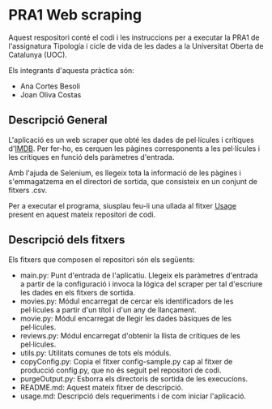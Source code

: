 # PRA1 Web scraping
Aquest respositori conté el codi i les instruccions per a executar la PRA1 de l'assignatura Tipología i cicle de vida de les dades a la Universitat Oberta de Catalunya (UOC).

Els integrants d'aquesta pràctica són:

* Ana Cortes Besoli
* Joan Oliva Costas

## Descripció General
L'aplicació es un web scraper que obté les dades de pel·lícules i crítiques d'[IMDB](https://www.imdb.com/). Per fer-ho, es cerquen les pàgines corresponents a les pel·lícules i les crítiques en funció dels paràmetres d'entrada. 

Amb l'ajuda de Selenium, es llegeix tota la informació de les pàgines i s'emmagatzema en el directori de sortida, que consisteix en un conjunt de fitxers .csv.

Per a executar el programa, siusplau feu-li una ullada al fitxer [Usage](usage.md) present en aquest mateix repositori de codi.

## Descripció dels fitxers
Els fitxers que composen el repositori són els següents:

* main.py: Punt d'entrada de l'aplicatiu. Llegeix els paràmetres d'entrada a partir de la configuració i invoca la lógica del scraper per tal d'escriure les dades en els fitxers de sortida.
* movies.py: Módul encarregat de cercar els identificadors de les pel·lícules a partir d'un títol i d'un any de llançament.
* movie.py: Módul encarregat de llegir les dades bàsiques de les pel·lícules.
* reviews.py: Módul encarregat d'obtenir la llista de crítiques de les pel·lícules.
* utils.py: Utilitats comunes de tots els móduls.
* copyConfig.py: Copia el fitxer config-sample.py cap al fitxer de producció config.py, que no és seguit pel repositori de codi.
* purgeOutput.py: Esborra els directoris de sortida de les execucions. 
* README.md: Aquest mateix fitxer de descripció.
* usage.md: Descripció dels requeriments i de com iniciar l'aplicació.






